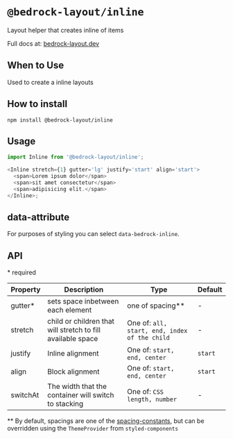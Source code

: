 # `@bedrock-layout/inline`

Layout helper that creates inline of items

Full docs at: [bedrock-layout.dev](https://bedrock-layout.dev/)

## When to Use

Used to create a inline layouts

## How to install

`npm install @bedrock-layout/inline`

## Usage

```javascript
import Inline from '@bedrock-layout/inline';

<Inline stretch={1} gutter='lg' justify='start' align='start'>
  <span>Lorem ipsum dolor</span>
  <span>sit amet consectetur</span>
  <span>adipisicing elit.</span>
</Inline>;
```

## data-attribute

For purposes of styling you can select `data-bedrock-inline`.

## API

\* required

| Property | Description                                                 | Type                                          | Default |
| -------- | ----------------------------------------------------------- | --------------------------------------------- | ------- |
| gutter\* | sets space inbetween each element                           | one of spacing\*\*                            | -       |
| stretch  | child or children that will stretch to fill available space | One of: `all, start, end, index of the child` | -       |
| justify  | Inline alignment                                            | One of: `start, end, center`                  | `start` |
| align    | Block alignment                                             | One of: `start, end, center`                  | `start` |
| switchAt | The width that the container will switch to stacking        | One of: `CSS length, number`                  | -       |

\*\* By default, spacings are one of the [spacing-constants](https://github.com/Bedrock-Layouts/Bedrock/tree/main/packages/spacing-constants), but can be overridden using the `ThemeProvider` from `styled-components`
